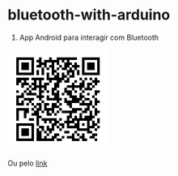 # bluetooth-with-arduino

1. App Android para interagir com Bluetooth
<img src="https://github.com/Makerama/bluetooth-with-arduino/blob/master/images/bt_terminal.png" width="200">

Ou pelo <a href="https://play.google.com/store/apps/details?id=Qwerty.BluetoothTerminal">link</a>

